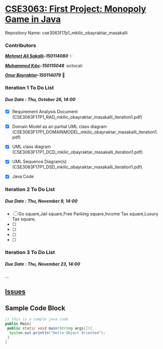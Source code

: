 # [CSE3063: First Project: Monopoly Game in Java](https://github.com/muhammeddkilicc/cse3063f17p1_mkilic_obayraktar_masakalli "CSE3063 Java Project")
Repository Name: cse3063f17p1_mkilic_obayraktar_masakalli

### Contributors

__*[Mehmet Ali Sakallı](https://github.com/mehmetalisakalli)-150114080*__ :sparkles:

__*[Muhammed Kılıç](https://github.com/muhammeddkilicc/)-150115048*__ :octocat:

__*[Onur Bayraktar](https://github.com/onurbayraktar)-150114079*__ :rocket:


 ### Iteration 1 To Do List
 ##### Due Date : Thu, October 26, 14:00

- [x] Requirement Analysis Document (CSE3063F17P1_RAD_mkilic_obayraktar_masakalli_iteration1.pdf)
- [x] Domain Model as an partial UML class diagram (CSE3063F17P1_DOMAINMODEL_mkilic_obayraktar_masakalli_iteration1.pdf)
- [x] UML class diagram (CSE3063F17P1_DCD_mkilic_obayraktar_masakalli_iteration1.pdf)
- [x] UML Sequence Diagram(s) (CSE3063F17P1_DSD_mkilic_obayraktar_masakalli_iteration1.pdf)
- [x] Java Code


### Iteration 2 To Do List
##### Due Date : Thu, November 9, 14:00
- [ ] Go square,Jail square,Free Parking square,Income Tax square,Luxury Tax square,
- [ ] 
- [ ] 
- [ ] 
- [ ] 

### Iteration 3 To Do List
##### Due Date : Thu, November 23, 14:00
...

## [Issues](https://github.com/muhammeddkilicc/cse3063f17p1_mkilic_obayraktar_masakalli/issues)

## Sample Code Block

``` java
// this is a sample java code
public Main{
 public static void main(String args[]){
  System.out.println("Hello Object Oriented");
 }
}
```
